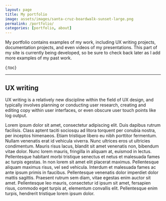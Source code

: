 ```yaml
---
layout: page
title: My portfolio
image: assets/images/santa-cruz-boardwalk-sunset-large.png
permalink: /portfolio/
categories: [portfolio, about]
---
```


<p>My portfolio contains examples of my work, including UX writing projects, documentation projects, and even videos of my presentations. This part of my site is currently being developed, so be sure to check back later as I add more examples of my past work.</p>
{:toc}

<hr class="major" />

<h2>UX writing</h2>
<p>UX writing is a relatively new discipline within the field of UX design, and typically involves planning or conducting user research, creating and editing copy within user interfaces, or even obscure user touch points like log output.</p>
<p>Lorem ipsum dolor sit amet, consectetur adipiscing elit. Duis dapibus rutrum facilisis. Class aptent taciti sociosqu ad litora torquent per conubia nostra, per inceptos himenaeos. Etiam tristique libero eu nibh porttitor fermentum. Nullam venenatis erat id vehicula viverra. Nunc ultrices eros ut ultricies condimentum. Mauris risus lacus, blandit sit amet venenatis non, bibendum vitae dolor. Nunc lorem mauris, fringilla in aliquam at, euismod in lectus. Pellentesque habitant morbi tristique senectus et netus et malesuada fames ac turpis egestas. In non lorem sit amet elit placerat maximus. Pellentesque aliquam maximus risus, vel sed vehicula. Interdum et malesuada fames ac ante ipsum primis in faucibus. Pellentesque venenatis dolor imperdiet dolor mattis sagittis. Praesent rutrum sem diam, vitae egestas enim auctor sit amet. Pellentesque leo mauris, consectetur id ipsum sit amet, fersapien risus, commodo eget turpis at, elementum convallis elit. Pellentesque enim turpis, hendrerit tristique lorem ipsum dolor.</p>

